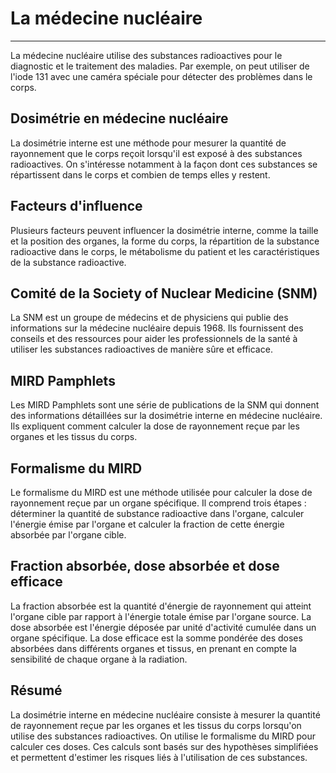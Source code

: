 # La médecine nucléaire
-----------------------

La médecine nucléaire utilise des substances radioactives pour le diagnostic et le traitement des maladies. Par exemple, on peut utiliser de l'iode 131 avec une caméra spéciale pour détecter des problèmes dans le corps.

## Dosimétrie en médecine nucléaire

La dosimétrie interne est une méthode pour mesurer la quantité de rayonnement que le corps reçoit lorsqu'il est exposé à des substances radioactives. On s'intéresse notamment à la façon dont ces substances se répartissent dans le corps et combien de temps elles y restent.

## Facteurs d'influence

Plusieurs facteurs peuvent influencer la dosimétrie interne, comme la taille et la position des organes, la forme du corps, la répartition de la substance radioactive dans le corps, le métabolisme du patient et les caractéristiques de la substance radioactive.

## Comité de la Society of Nuclear Medicine (SNM)

La SNM est un groupe de médecins et de physiciens qui publie des informations sur la médecine nucléaire depuis 1968. Ils fournissent des conseils et des ressources pour aider les professionnels de la santé à utiliser les substances radioactives de manière sûre et efficace.

## MIRD Pamphlets

Les MIRD Pamphlets sont une série de publications de la SNM qui donnent des informations détaillées sur la dosimétrie interne en médecine nucléaire. Ils expliquent comment calculer la dose de rayonnement reçue par les organes et les tissus du corps.

## Formalisme du MIRD

Le formalisme du MIRD est une méthode utilisée pour calculer la dose de rayonnement reçue par un organe spécifique. Il comprend trois étapes : déterminer la quantité de substance radioactive dans l'organe, calculer l'énergie émise par l'organe et calculer la fraction de cette énergie absorbée par l'organe cible.

## Fraction absorbée, dose absorbée et dose efficace

La fraction absorbée est la quantité d'énergie de rayonnement qui atteint l'organe cible par rapport à l'énergie totale émise par l'organe source. La dose absorbée est l'énergie déposée par unité d'activité cumulée dans un organe spécifique. La dose efficace est la somme pondérée des doses absorbées dans différents organes et tissus, en prenant en compte la sensibilité de chaque organe à la radiation.

## Résumé

La dosimétrie interne en médecine nucléaire consiste à mesurer la quantité de rayonnement reçue par les organes et les tissus du corps lorsqu'on utilise des substances radioactives. On utilise le formalisme du MIRD pour calculer ces doses. Ces calculs sont basés sur des hypothèses simplifiées et permettent d'estimer les risques liés à l'utilisation de ces substances.
